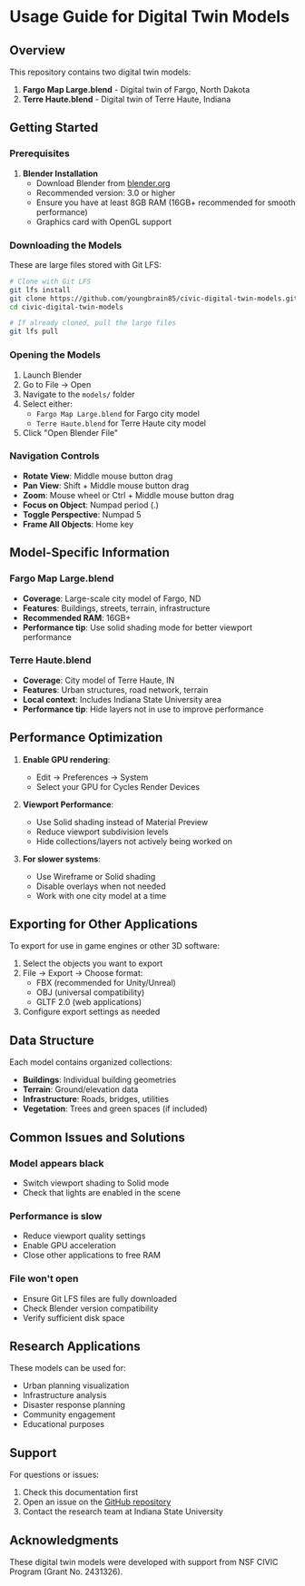 # Usage Guide for Digital Twin Models

## Overview
This repository contains two digital twin models:
1. **Fargo Map Large.blend** - Digital twin of Fargo, North Dakota
2. **Terre Haute.blend** - Digital twin of Terre Haute, Indiana

## Getting Started

### Prerequisites
1. **Blender Installation**
   - Download Blender from [blender.org](https://www.blender.org/)
   - Recommended version: 3.0 or higher
   - Ensure you have at least 8GB RAM (16GB+ recommended for smooth performance)
   - Graphics card with OpenGL support

### Downloading the Models
These are large files stored with Git LFS:
```bash
# Clone with Git LFS
git lfs install
git clone https://github.com/youngbrain85/civic-digital-twin-models.git
cd civic-digital-twin-models

# If already cloned, pull the large files
git lfs pull
```

### Opening the Models
1. Launch Blender
2. Go to File → Open
3. Navigate to the `models/` folder
4. Select either:
   - `Fargo Map Large.blend` for Fargo city model
   - `Terre Haute.blend` for Terre Haute city model
5. Click "Open Blender File"

### Navigation Controls
- **Rotate View**: Middle mouse button drag
- **Pan View**: Shift + Middle mouse button drag
- **Zoom**: Mouse wheel or Ctrl + Middle mouse button drag
- **Focus on Object**: Numpad period (.)
- **Toggle Perspective**: Numpad 5
- **Frame All Objects**: Home key

## Model-Specific Information

### Fargo Map Large.blend
- **Coverage**: Large-scale city model of Fargo, ND
- **Features**: Buildings, streets, terrain, infrastructure
- **Recommended RAM**: 16GB+
- **Performance tip**: Use solid shading mode for better viewport performance

### Terre Haute.blend
- **Coverage**: City model of Terre Haute, IN
- **Features**: Urban structures, road network, terrain
- **Local context**: Includes Indiana State University area
- **Performance tip**: Hide layers not in use to improve performance

## Performance Optimization
1. **Enable GPU rendering**:
   - Edit → Preferences → System
   - Select your GPU for Cycles Render Devices

2. **Viewport Performance**:
   - Use Solid shading instead of Material Preview
   - Reduce viewport subdivision levels
   - Hide collections/layers not actively being worked on

3. **For slower systems**:
   - Use Wireframe or Solid shading
   - Disable overlays when not needed
   - Work with one city model at a time

## Exporting for Other Applications
To export for use in game engines or other 3D software:
1. Select the objects you want to export
2. File → Export → Choose format:
   - FBX (recommended for Unity/Unreal)
   - OBJ (universal compatibility)
   - GLTF 2.0 (web applications)
3. Configure export settings as needed

## Data Structure
Each model contains organized collections:
- **Buildings**: Individual building geometries
- **Terrain**: Ground/elevation data
- **Infrastructure**: Roads, bridges, utilities
- **Vegetation**: Trees and green spaces (if included)

## Common Issues and Solutions

### Model appears black
- Switch viewport shading to Solid mode
- Check that lights are enabled in the scene

### Performance is slow
- Reduce viewport quality settings
- Enable GPU acceleration
- Close other applications to free RAM

### File won't open
- Ensure Git LFS files are fully downloaded
- Check Blender version compatibility
- Verify sufficient disk space

## Research Applications
These models can be used for:
- Urban planning visualization
- Infrastructure analysis
- Disaster response planning
- Community engagement
- Educational purposes

## Support
For questions or issues:
1. Check this documentation first
2. Open an issue on the [GitHub repository](https://github.com/youngbrain85/civic-digital-twin-models/issues)
3. Contact the research team at Indiana State University

## Acknowledgments
These digital twin models were developed with support from NSF CIVIC Program (Grant No. 2431326).